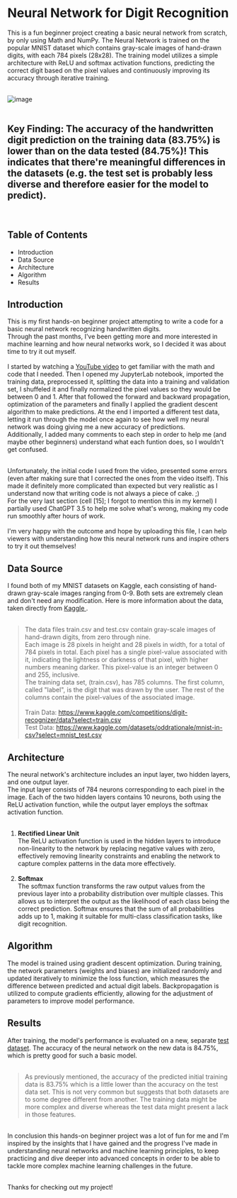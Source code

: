 <h1>Neural Network for Digit Recognition</h1>
This is a fun beginner project creating a basic neural network from scratch, by only using Math and NumPy.
The Neural Network is trained on the popular MNIST dataset which contains gray-scale images of hand-drawn digits, with each 784 pixels (28x28).
The training model utilizes a simple architecture with ReLU and softmax activation functions, predicting the correct digit based on the pixel values and continuously improving its accuracy through iterative training.<br><br>


![image](https://github.com/Salchegger/Simple-Neural-Network-for-Handwritten-Digit-Recognition/assets/167821529/8a15e151-f150-46d4-b5f6-b5a2392946fe)
<br><br>

<h2>Key Finding: The accuracy of the handwritten digit prediction on the training data (83.75%) is lower than on the data tested (84.75%)!
This indicates that there're meaningful differences in the datasets (e.g. the test set is probably less diverse and therefore easier for the model to predict).</h2><br>

<h2>Table of Contents</h2>
<ul>
  <li>Introduction</li>
  <li>Data Source</li>
  <li>Architecture</li>
  <li>Algorithm</li>
  <li>Results</li>
</ul>

<h2>Introduction</h2>
This is my first hands-on beginner project attempting to write a code for a basic neural network recognizing handwritten digits.<br> Through the past months, I've been getting more and more interested in machine learning and how neural networks work, so I decided it was about time to try it out myself.<br><br>
I started by watching a <a href="https://www.youtube.com/watch?v=w8yWXqWQYmU&t=1667s">YouTube video</a> to get familiar with the math and code that I needed. Then I opened my JupyterLab notebook, imported the training data, preprocessed it, splitting the data into a training and validation set, I shuffeled it and finally normalized the pixel values so they would be between 0 and 1. After that followed the forward and backward propagation, optimization of the parameters and finally I applied the gradient descent algorithm to make predictions.
At the end I imported a different test data, letting it run through the model once again to see how well my neural network was doing giving me a new accuracy of predictions.<br>
Additionally, I added many comments to each step in order to help me (and maybe other beginners) understand what each funtion does, so I wouldn't get confused.<br> <br>

Unfortunately, the initial code I used from the video, presented some errors (even after making sure that I corrected the ones from the video itself). This made it definitely more complicated than expected but very realistic as I understand now that writing code is not always a piece of cake. ;)<br> For the very last section (cell [15]; I forgot to mention this in my kernel) I partially used ChatGPT 3.5 to help me solve what's wrong, making my code run smoothly after hours of work.<br> <br>
I'm very happy with the outcome and hope by uploading this file, I can help viewers with understanding how this neural network runs and inspire others to try it out themselves!<br> 

 
<h2>Data Source</h2>
I found both of my MNIST datasets on Kaggle, each consisting of hand-drawn gray-scale images ranging from 0-9. 
Both sets are extremely clean and don't need any modification. Here is more information about the data, taken directly from <a href="https://www.kaggle.com"> Kaggle </a>.<br> <br>

> The data files train.csv and test.csv contain gray-scale images of hand-drawn digits, from zero through nine. <br>Each image is 28 pixels in height and 28 pixels in width, for a total of 784 pixels in total. Each pixel has a single pixel-value associated with it, indicating the lightness or darkness of that pixel, with higher numbers meaning darker. This pixel-value is an integer between 0 and 255, inclusive. <br>The training data set, (train.csv), has 785 columns. The first column, called "label", is the digit that was drawn by the user. The rest of the columns contain the pixel-values of the associated image.<br> <br>
Train Data:
https://www.kaggle.com/competitions/digit-recognizer/data?select=train.csv <br>
Test Data:
https://www.kaggle.com/datasets/oddrationale/mnist-in-csv?select=mnist_test.csv


<h2>Architecture</h2>
The neural network's architecture includes an input layer, two hidden layers, and one output layer. <br>
The input layer consists of 784 neurons corresponding to each pixel in the image. Each of the two hidden layers contains 10 neurons, both using the ReLU activation function, while the output layer employs the softmax activation function.<br> <br>

<ol>
  <li><strong>Rectified Linear Unit</strong></li>
    The ReLU activation function is used in the hidden layers to introduce non-linearity to the network by replacing negative values with zero, effectively removing linearity constraints     and enabling the network to capture complex patterns in the data more effectively.<br><br>
  <li><strong>Softmax</strong></li>
  The softmax function transforms the raw output values from the previous layer into a probability distribution over multiple classes. This allows us to interpret the output as the         likelihood of each class being the correct prediction. Softmax ensures that the sum of all probabilities adds up to 1, making it suitable for multi-class classification tasks, like       digit recognition.
</ol>

<h2>Algorithm</h2>
The model is trained using gradient descent optimization. During training, the network parameters (weights and biases) are initialized randomly and updated iteratively to minimize the 
loss function, which measures the difference between predicted and actual digit labels. Backpropagation is utilized to compute gradients efficiently, allowing for the adjustment of 
parameters to improve model performance.


<h2>Results</h2>
After training, the model's performance is evaluated on a new, separate <a href="https://www.kaggle.com/datasets/oddrationale/mnist-in-csv?select=mnist_test.csv">test dataset</a>. The accuracy of the neural network on the new data is 84.75%, which is pretty good for such a basic model.<br> <br>

> As previously mentioned, the accuracy of the predicted initial training data is 83.75% which is a little lower than the accuracy on the test data set. This is not very common but
suggests that both datasets are to some degree different from another. The training data might be more complex and diverse whereas the test data might present a lack in those features.

<br>
In conclusion this hands-on beginner project was a lot of fun for me and I'm inspired by the insights that I have gained and the progress I've made in understanding neural networks and machine learning principles, to keep practicing and dive deeper into advanced concepts in order to be able to tackle more complex machine learning challenges in the future.<br> <br>

Thanks for checking out my project!
